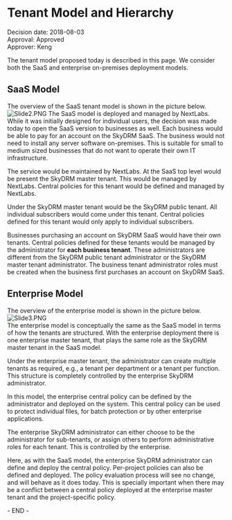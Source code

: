 # Tenant Model and Hierarchy
  

Decision date: 2018-08-03    
Approval: Approved   
Approver: Keng  
   
The tenant model proposed today is described in this page. We consider both the SaaS and enterprise on-premises deployment models.  
  
## SaaS Model  
  
The overview of the SaaS tenant model is shown in the picture below.
![Slide2.PNG](https://bitbucket.org/repo/dBgzdj/images/1694580304-Slide2.PNG)
The SaaS model is deployed and managed by NextLabs. While it was initially designed for individual users, the decision was made today to open the SaaS version to businesses as well. Each business would be able to pay for an account on the SkyDRM SaaS. The business would not need to install any server software on-premises. This is suitable for small to medium sized businesses that do not want to operate their own IT infrastructure.  
  
The service would be maintained by NextLabs. At the SaaS top level would be present the SkyDRM master tenant. This would be managed by NextLabs. Central policies for this tenant would be defined and managed by NextLabs.  
  
Under the SkyDRM master tenant would be the SkyDRM public tenant. All individual subscribers would come under this tenant. Central policies defined for this tenant would only apply to individual subscribers.  
  
Businesses purchasing an account on SkyDRM SaaS would have their own tenants. Central policies defined for these tenants would be managed by the administrator for __each business tenant__. These administrators are different from the SkyDRM public tenant administrator or the SkyDRM master tenant administrator. The business tenant administrator roles must be created when the business first purchases an account on SkyDRM SaaS.  
  
## Enterprise Model  
  
The overview of the enterprise model is shown in the picture below.  
![Slide3.PNG](https://bitbucket.org/repo/dBgzdj/images/3337142738-Slide3.PNG)  
The enterprise model is conceptually the same as the SaaS model in terms of how the tenants are structured. With the enterprise deployment there is one enterprise master tenant, that plays the same role as the SkyDRM master tenant in the SaaS model.  
  
Under the enterprise master tenant, the administrator can create multiple tenants as required, e.g., a tenant per department or a tenant per function. This structure is completely controlled by the enterprise SkyDRM administrator.  
  
In this model, the enterprise central policy can be defined by the administrator and deployed on the system. This central policy can be used to protect individual files, for batch protection or by other enterprise applications.  
  
The enterprise SkyDRM administrator can either choose to be the administrator for sub-tenants, or assign others to perform administrative roles for each tenant. This is controlled by the enterprise.  
  
Here, as with the SaaS model, the enterprise SkyDRM administrator can define and deploy the central policy. Per-project policies can also be defined and deployed. The policy evaluation process will see no change, and will behave as it does today. This is specially important when there may be a conflict between a central policy deployed at the enterprise master tenant and the project-specific policy. 
  
\- END -